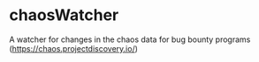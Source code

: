 # chaosWatcher
A watcher for changes in the chaos data for bug bounty programs (https://chaos.projectdiscovery.io/)
